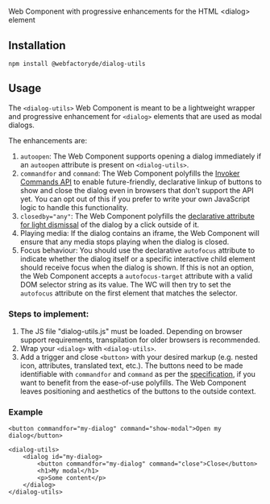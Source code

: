 # <dialog-utils>

Web Component with progressive enhancements for the HTML &lt;dialog&gt; element

## Installation

```
npm install @webfactoryde/dialog-utils
```

## Usage

The `<dialog-utils>` Web Component is meant to be a lightweight wrapper and progressive enhancement for `<dialog>` elements that are used as modal dialogs.

The enhancements are:

1. `autoopen`: The Web Component supports opening a dialog immediately if an `autoopen` attribute is present on `<dialog-utils>`.
2. `commandfor` and `command`: The Web Component polyfills the [Invoker Commands API](https://developer.mozilla.org/en-US/docs/Web/API/Invoker_Commands_API) to enable future-friendly, declarative linkup of buttons to show and close the dialog even in browsers that don't support the API yet. You can opt out of this if you prefer to write your own JavaScript logic to handle this functionality.
3. `closedby="any"`: The Web Component polyfills the [declarative attribute for light dismissal](https://developer.mozilla.org/en-US/docs/Web/API/HTMLDialogElement/closedBy) of the dialog by a click outside of it.
4. Playing media: If the dialog contains an iframe, the Web Component will ensure that any media stops playing when the dialog is closed.
5. Focus behaviour: You should use the declarative `autofocus` attribute to indicate whether the dialog itself or a specific interactive child element should receive focus when the dialog is shown. If this is not an option, the Web Component accepts a `autofocus-target` attribute with a valid DOM selector string as its value. The WC will then try to set the `autofocus` attribute on the first element that matches the selector.

### Steps to implement:

1. The JS file "dialog-utils.js" must be loaded. Depending on browser support requirements, transpilation for older browsers is recommended.
2. Wrap your  `<dialog>` with `<dialog-utils>`.
3. Add a trigger and close `<button>` with your desired markup (e.g. nested icon, attributes, translated text, etc.). The buttons need to be made identifiable with `commandfor` and `command` as per the [specification](https://html.spec.whatwg.org/multipage/form-elements.html#the-button-element), if you want to benefit from the ease-of-use polyfills. The Web Component leaves positioning and aesthetics of the buttons to the outside context.

### Example

```
<button commandfor="my-dialog" command="show-modal">Open my dialog</button>

<dialog-utils>
    <dialog id="my-dialog>
        <button commandfor="my-dialog" command="close">Close</button>
        <h1>My modal</h1>
        <p>Some content</p>
    </dialog>
</dialog-utils>
```
